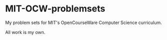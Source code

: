 # MIT-OCW-problemsets

My problem sets for MIT's OpenCourseWare Computer Science curriculum.

All work is my own.
